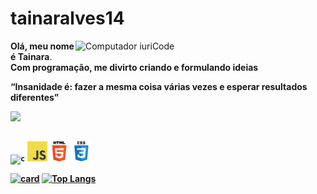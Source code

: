 # tainaralves14
<img src="https://raw.githubusercontent.com/MicaelliMedeiros/micaellimedeiros/master/image/computer-illustration.png" min-width="400px" max-width="400px" width="400px" align="right" alt="Computador iuriCode">

<p align="left"> 
 <strong> Olá, meu nome é Tainara</strong>.<br>
 <strong>Com programação, me divirto criando e formulando ideias<strong>
 
 
 <strong>“Insanidade é: fazer a mesma coisa várias vezes e esperar resultados diferentes”<strong>
 
</p>
 
  
 <code><img src="https://www.canva.com/design/DAFLA8HzGkg/view" ></code>
 ##
 
 
<code><img height="32" src="https://cdn.iconscout.com/icon/free/png-512/c-programming-569564.png" alt="c"/></code>
<code><img height="32" src="https://raw.githubusercontent.com/github/explore/80688e429a7d4ef2fca1e82350fe8e3517d3494d/topics/javascript/javascript.png" alt="Javascript"/></code>
<code><img height="32" src="https://raw.githubusercontent.com/github/explore/80688e429a7d4ef2fca1e82350fe8e3517d3494d/topics/html/html.png" alt="HTML5"/></code>
<code><img height="32" src="https://raw.githubusercontent.com/github/explore/80688e429a7d4ef2fca1e82350fe8e3517d3494d/topics/css/css.png" alt="CSS"/></code>



  
  
  
  

[![card](https://github-readme-stats.vercel.app/api?username=tainaraalves14&theme=default&show_icons=true)](https://github.com/tainaraalves14/github-readme-stats) [![Top Langs](https://github-readme-stats.vercel.app/api/top-langs/?username=tainaraalves14&hide=javascript,html)](https://github.com/tainaraalves14/github-readme-stats)
